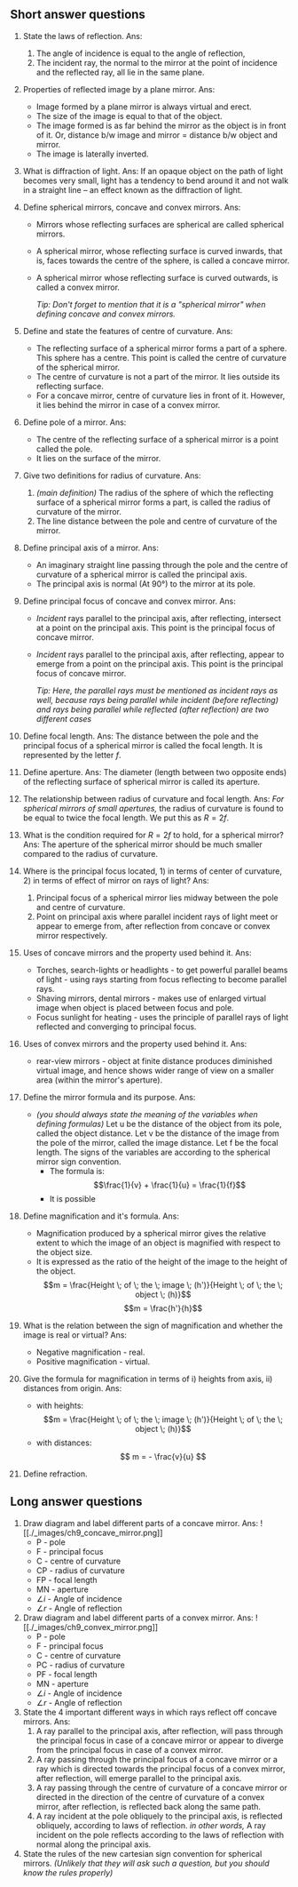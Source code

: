## Short answer questions
1. State the laws of reflection.
   Ans:
   1) The angle of incidence is equal to the angle of reflection, 
   2) The incident ray, the normal to the mirror at the point of incidence and the reflected ray, all lie in the same plane.
   
2. Properties of reflected image by a plane mirror.
   Ans:
   - Image formed by a plane mirror is always virtual and erect.
   - The size of the image is equal to that of the object.
   - The image formed is as far behind the mirror as the object is in front of it. 
     Or, distance b/w image and mirror = distance b/w object and mirror.
   - The image is laterally inverted.
3. What is diffraction of light.
   Ans:
   If an opaque object on the path of light becomes very small, light has a tendency to bend around it and not walk in a straight line – an effect known as the diffraction of light.
4. Define spherical mirrors, concave and convex mirrors.
   Ans: 
   - Mirrors whose reflecting surfaces are spherical are called spherical mirrors.
   - A spherical mirror, whose reflecting surface is curved inwards, that is, faces towards the centre of the sphere, is called a concave mirror. 
   - A spherical mirror whose reflecting surface is curved outwards, is called a convex mirror. 
     
     *Tip: Don't forget to mention that it is a "spherical mirror" when defining concave and convex mirrors.*
5. Define and state the features of centre of curvature. 
   Ans:
   - The reflecting surface of a spherical mirror forms a part of a sphere. This sphere has a centre. This point is called the centre of curvature of the spherical mirror.
   - The centre of curvature is not a part of the mirror. It lies outside its reflecting surface.
   - For a concave mirror, centre of curvature lies in front of it. However, it lies behind the mirror in case of a convex mirror.
6. Define pole of a mirror.
   Ans:
   - The centre of the reflecting surface of a spherical mirror is a point called the pole. 
   - It lies on the surface of the mirror.
7. Give two definitions for radius of curvature.
   Ans:
   1) *(main definition)* The radius of the sphere of which the reflecting surface of a spherical mirror forms a part, is called the radius of curvature of the mirror.
   2) The line distance between the pole and centre of curvature of the mirror.
8. Define principal axis of a mirror.
   Ans:
   - An imaginary straight line passing through the pole and the centre of curvature of a spherical mirror is called the principal axis.
   - The principal axis is normal (At 90°) to the mirror at its pole.
9. Define principal focus of concave and convex mirror.
   Ans:
   - *Incident* rays parallel to the principal axis, after reflecting, intersect at a point on the principal axis. This point is the principal focus of concave mirror.
   - *Incident* rays parallel to the principal axis, after reflecting, appear to emerge from a point on the principal axis. This point is the principal focus of concave mirror.
	 
	 *Tip: Here, the parallel rays must be mentioned as incident rays as well, because rays being parallel while incident (before reflecting) and rays being parallel while reflected (after reflection) are two different cases*
1. Define focal length.
    Ans: 
    The distance between the pole and the principal focus of a spherical mirror is called the focal length. It is represented by the letter $f$.
11. Define aperture.
    Ans:
    The diameter (length between two opposite ends) of the reflecting surface of spherical mirror is called its aperture.
12. The relationship between radius of curvature and focal length.
    Ans:
	*For spherical mirrors of small apertures,* the radius of curvature is found to be equal to twice the focal length. We put this as $R = 2f$.
13. What is the condition required for $R = 2f$ to hold, for a spherical mirror?
    Ans:
    The aperture of the spherical mirror should be much smaller compared to the radius of curvature.
14. Where is the principal focus located, 1) in terms of center of curvature, 2) in terms of effect of mirror on rays of light?
    Ans:
    1) Principal focus of a spherical mirror lies midway between the pole and centre of curvature.
    2) Point on principal axis where parallel incident rays of light meet or appear to emerge from, after reflection from concave or convex mirror respectively.
15. Uses of concave mirrors and the property used behind it.
    Ans:
    - Torches, search-lights or headlights - to get powerful parallel beams of light - using rays starting from focus reflecting to become parallel rays.
    - Shaving mirrors, dental mirrors - makes use of enlarged virtual image when object is placed between focus and pole. 
    - Focus sunlight for heating - uses the principle of parallel rays of light reflected and converging to principal focus.
16. Uses of convex mirrors and the property used behind it.
    Ans:
    - rear-view mirrors - object at finite distance produces diminished virtual image, and hence shows wider range of view on a smaller area (within the mirror's aperture).
17. Define the mirror formula and its purpose.
    Ans:
    - *(you should always state the meaning of the variables when defining formulas)*
      Let u be the distance of the object from its pole, called the object distance. Let v be the distance of the image from the pole of the mirror, called the image distance. Let f be the focal length. The signs of the variables are according to the spherical mirror sign convention.
	  - The formula is: $$\frac{1}{v} + \frac{1}{u} = \frac{1}{f}$$
	  - It is possible 
18. Define magnification and it's formula.
   Ans:
	- Magnification produced by a spherical mirror gives the relative extent to which the image of an object is magnified with respect to the object size. 
	- It is expressed as the ratio of the height of the image to the height of the object.
$$m = \frac{Height \; of \; the \; image \; (h')}{Height \; of \; the \; object \; (h)}$$
$$m = \frac{h'}{h}$$
19. What is the relation between the sign of magnification and whether the image is real or virtual?
    Ans:
    - Negative magnification - real.
    - Positive magnification - virtual.
20. Give the formula for magnification in terms of i) heights from axis, ii) distances from origin.
    Ans:
    - with heights:
$$m = \frac{Height \; of \; the \; image \; (h')}{Height \; of \; the \; object \; (h)}$$
	- with distances: $$ m = - \frac{v}{u} $$
21. Define refraction.
## Long answer questions
1. Draw diagram and label different parts of a concave mirror.
   Ans:
   ![[./_images/ch9_concave_mirror.png]]
   - P - pole
   - F - principal focus
   - C - centre of curvature
   - CP - radius of curvature
   - FP - focal length
   - MN - aperture
   - $\angle i$ - Angle of incidence
   - $\angle r$ - Angle of reflection
2. Draw diagram and label different parts of a convex mirror.
   Ans:
   ![[./_images/ch9_convex_mirror.png]]
   - P - pole
   - F - principal focus
   - C - centre of curvature
   - PC - radius of curvature
   - PF - focal length
   - MN - aperture
   - $\angle i$ - Angle of incidence
   - $\angle r$ - Angle of reflection
3. State the 4 important different ways in which rays reflect off concave mirrors.
   Ans:
   1) A ray parallel to the principal axis, after reflection, will pass through the principal focus in case of a concave mirror or appear to diverge from the principal focus in case of a convex mirror.
   2) A ray passing through the principal focus of a concave mirror or a ray which is directed towards the principal focus of a convex mirror, after reflection, will emerge parallel to the principal axis.
   3) A ray passing through the centre of curvature of a concave mirror or directed in the direction of the centre of curvature of a convex mirror, after reflection, is reflected back along the same path.
   4) A ray incident at the pole obliquely to the principal axis, is reflected obliquely, according to laws of reflection.
      *in other words,* A ray incident on the pole reflects according to the laws of reflection with normal along the principal axis.
4. State the rules of the new cartesian sign convention for spherical mirrors.
   *(Unlikely that they will ask such a question, but you should know the rules properly)* 
